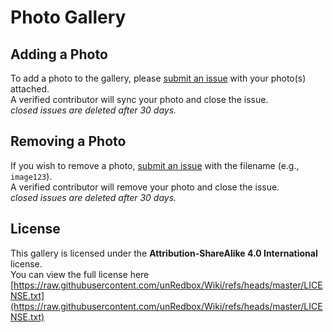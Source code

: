 # Photo Gallery

## Adding a Photo

To add a photo to the gallery, please [submit an issue](https://github.com/redboxphotos/photogallery/issues) with your photo(s) attached.  
A verified contributor will sync your photo and close the issue.  
*closed issues are deleted after 30 days.*

## Removing a Photo

If you wish to remove a photo, [submit an issue](https://github.com/redboxphotos/photogallery/issues) with the filename (e.g., `image123`).  
A verified contributor will remove your photo and close the issue.  
*closed issues are deleted after 30 days.*

## License

This gallery is licensed under the **Attribution-ShareAlike 4.0 International** license.  
You can view the full license here [https://raw.githubusercontent.com/unRedbox/Wiki/refs/heads/master/LICENSE.txt](https://raw.githubusercontent.com/unRedbox/Wiki/refs/heads/master/LICENSE.txt)


